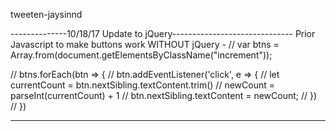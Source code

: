 tweeten-jaysinnd

--------------10/18/17 Update to jQuery------------------------------
Prior Javascript to make buttons work WITHOUT jQuery - 
// var btns = Array.from(document.getElementsByClassName("increment"));

// btns.forEach(btn => {
//     btn.addEventListener('click', e => {
//         let currentCount = btn.nextSibling.textContent.trim()
//         newCount = parseInt(currentCount) + 1
//         btn.nextSibling.textContent = newCount;
//     })
// })

-----------------------------------------------
